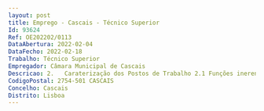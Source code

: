 ```yaml
--- 
layout: post
title: Emprego - Cascais - Técnico Superior
Id: 93624
Ref: OE202202/0113
DataAbertura: 2022-02-04
DataFecho: 2022-02-18
Trabalho: Técnico Superior
Empregador: Câmara Municipal de Cascais
Descricao: 2.	Caraterização dos Postos de Trabalho 2.1 Funções inerentes ao conteúdo funcional da carreira e categoria de técnico superior no âmbito das competências da DAPI, designadamente a)	Gestão técnica, financeira e pedagógica em programas de formação e certificação de adultos e contextos de aprendizagem ao longo da vida b)	Certificação para formação contínua e profissional de docentes, em colaboração com Centro de Formação de Escolas, IEFP e Universidades parceiras (fator preferencial) c)	Colaboração na conceção, implementação e monitorização das iniciativas educativas e acompanhamento de projetos escolares, tendo em vista a melhoria do sucesso educativo     d)	Apoio à elaboração de estudos ou pareceres na área da educação ou outros a definir pelas Unidades Orgânicas.2.2 Funções inerentes ao conteúdo funcional da carreira e categoria de técnico superior no âmbito das competências da DAPI, designadamente a)	Gestão técnica, financeira e pedagógica em programas na área da Educação inclusiva (ex. acompanhamento e ou criação de respostas especializadas de suporte à aprendizagem e inclusão, escolares e em sinergia com recursos da comunidade), intervenção em programas de caracter socioeducativo (ex. AECs, AAAF, CAF) e metodologias inovadoras de aprendizagem (ex. Equipas Educativas Flexibilidade curricular Aprendizagens em Contextos de Exterior) b)	Colaboração na conceção, implementação e monitorização das iniciativas educativas e acompanhamento de projetos escolares, tendo em vista a melhoria do sucesso educativo   c)	Apoio à elaboração de estudos ou pareceres na área da educação ou outros a definir pelas Unidades Orgânicas.
CodigoPostal: 2754-501 CASCAIS
Concelho: Cascais
Distrito: Lisboa
--- 
```

